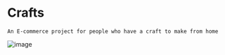 # Crafts
    An E-commerce project for people who have a craft to make from home
![image](https://user-images.githubusercontent.com/71638009/224504215-664dd7d8-a461-4184-9484-32afa45a5207.png)


